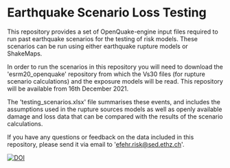 # Earthquake Scenario Loss Testing 

This repository provides a set of OpenQuake-engine input files required to run past earthquake scenarios for the testing of risk models. These scenarios can be run using either earthquake rupture models or ShakeMaps. 

In order to run the scenarios in this repository you will need to download the 'esrm20_openquake' repository from which the Vs30 files (for rupture scenario calculations) and the exposure models will be read. This repository will be available from 16th December 2021. 

The 'testing_scenarios.xlsx' file summarises these events, and includes the assumptions used in the rupture sources models as well as openly available damage and loss data that can be compared with the results of the scenario calculations. 

If you have any questions or feedback on the data included in this repository, please send it via email to 'efehr.risk@sed.ethz.ch'.

[![DOI](https://zenodo.org/badge/DOI/10.5281/zenodo.5728008.svg)](https://doi.org/10.5281/zenodo.5728008)